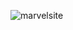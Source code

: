 ![marvelsite](https://github.com/hnrkDEV/MarvelComicsSiteClone/assets/114232200/423c14dc-4519-475a-bf20-9a7902d3ae11)
